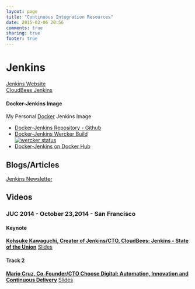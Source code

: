 ```yaml
---
layout: page
title: "Continuous Integration Resources"
date: 2015-02-06 20:56
comments: true
sharing: true
footer: true
---
```

# Jenkins

[Jenkins Website](http://jenkins-ci.org)<br/>
[CloudBees Jenkins](https://www.cloudbees.com/jenkins/jenkins-cloudbees)

#### Docker-Jenkins Image
My Personal [Docker](http://docker.io) Jenkins Image

* [Docker-Jenkins Repository - Github](https://github.com/petersellars/docker-jenkins)
* [Docker-Jenkins Wercker Build](https://app.wercker.com/#applications/54dc6d383e1432922307550c)<br/>
[![wercker status](https://app.wercker.com/status/871cb9e9823a3fdd3b7afc504ee4c16b/m "wercker status")](https://app.wercker.com/project/bykey/871cb9e9823a3fdd3b7afc504ee4c16b)
* [Docker-Jenkins on Docker Hub](https://registry.hub.docker.com/u/cato1971/docker-jenkins/)

## Blogs/Articles

[Jenkins Newsletter](https://www.cloudbees.com/jenkins/newsletter)


## Videos

### __JUC 2014__ - October 23,2014 - San Francisco
#### Keynote
[**Kohsuke Kawaguchi, Creater of Jenkins/CTO, CloudBees: Jenkins - State of the Union**](https://www.youtube.com/embed/yIPu5ii13Gs?v=yIPu5ii13Gs) [Slides](https://www.cloudbees.com/sites/default/files/juc_sf.pdf)<br/>
#### Track 2
[**Mario Cruz, Co-Founder/CTO Choose Digital: Automation, Innovation and Continuous Delivery**](https://www.youtube.com/embed/4nLTT9TnIXY?v=4nLTT9TnIXY) [Slides](https://www.cloudbees.com/sites/default/files/juc_speaker_mario_sf-1.pdf)

